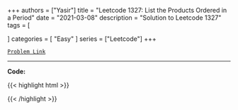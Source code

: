 
+++
authors = ["Yasir"]
title = "Leetcode 1327: List the Products Ordered in a Period"
date = "2021-03-08"
description = "Solution to Leetcode 1327"
tags = [
    
]
categories = [
    "Easy"
]
series = ["Leetcode"]
+++



[`Problem Link`](https://leetcode.com/problems/list-the-products-ordered-in-a-period/description/)

---

**Code:**

{{< highlight html >}}

{{< /highlight >}}

